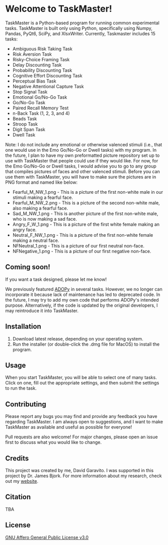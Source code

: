 # Welcome to TaskMaster!

TaskMaster is a Python-based program for running common experimental tasks. TaskMaster is built only using Python, 
specifically using Numpy, Pandas, PyQt6, SciPy, and XlsxWriter. Currently, Taskmaster includes 15 tasks:

- Ambiguous Risk Taking Task
- Risk Aversion Task
- Risky-Choice Framing Task
- Delay Discounting Task
- Probability Discounting Task
- Cognitive Effort Discounting Task
- Perceptual Bias Task
- Negative Attentional Capture Task
- Stop Signal Task
- Emotional Go/No-Go Task
- Go/No-Go Task
- Paired Recall Memory Test
- n-Back Task (1, 2, 3, and 4)
- Beads Task
- Stroop Task
- Digit Span Task
- Dwell Task

Note: I do not include any emotional or otherwise valenced stimuli (i.e., that one would use in the Emo Go/No-Go or 
Dwell tasks) with my program. In the future, I plan to have my own preformatted picture repository set up to use with 
TaskMaster that people could use if they would like. For now, for the Emo Go/No-Go or Dwell tasks, I would advise you 
to go to any group that compiles pictures of faces and other valenced stimuli. Before you can use them with TaskMaster, 
you will have to make sure the pictures are in PNG format and named like below:

- Fearful_M_NW_1.png - This is a picture of the first non-white male in our stimuli making a fearful face.
- Fearful_M_NW_2.png - This is a picture of the second non-white male, also making a fearful face.
- Sad_M_NW_1.png - This is another picture of the first non-white male, who is now making a sad face.
- Angry_F_W_1.png - This is a picture of the first white female making an angry face.
- Neutral_F_NW_1.png - This is a picture of the first non-white female making a neutral face.
- NFNeutral_1.png - This is a picture of our first neutral non-face.
- NFNegative_1.png - This is a picture of our first negative non-face.

## Coming soon!

If you want a task designed, please let me know!

We previously featured [ADOPy](https://docs.adopy.org/en/stable/) in several tasks. However, we no longer can 
incorporate it because lack of maintenance has led to deprecated code. In the future, I may try to add my own code that 
performs ADOPy's intended purpose. Alternatively, if the code is updated by the original developers, I may reintroduce 
it into TaskMaster.

## Installation

1. Download latest release, depending on your operating system.
2. Run the installer (or double-click the .dmg file for MacOS) to install the program.

## Usage

When you start TaskMaster, you will be able to select one of many tasks. Click on one, fill out the appropriate 
settings, and then submit the settings to run the task.

## Contributing

Please report any bugs you may find and provide any feedback you have regarding TaskMaster. I am always open to 
suggestions, and I want to make TaskMaster as available and useful as possible for everyone!

Pull requests are also welcome! For major changes, please open an issue first to discuss what you would like to change.

## Credits

This project was created by me, David Garavito. I was supported in this project by Dr. James Bjork. For more information
about my research, check out my [website](https://dgaravito.github.io/).

## Citation

TBA

## License

[GNU Affero General Public License v3.0](https://choosealicense.com/licenses/agpl-3.0/)
